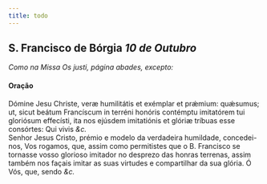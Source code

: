 ```yaml
---
title: todo
---
```

<h2 class="text-center">S. Francisco de Bórgia <em>10 de Outubro</em></h2>

<em>Como na Missa Os justi, página abades, excepto:</em>

<h4 class="text-center">Oração</h4>
<div class="container-fluid">
<div class="row">
<div class="dropcap text-justify">
Dómine Jesu Christe, veræ humilitátis et exémplar et prǽmium: quǽsumus; ut, sicut beátum Francíscum in terréni honóris contémptu imitatórem tui gloriósum effecísti, ita nos ejúsdem imitatiónis et glóriæ tríbuas esse consórtes: Qui vivis <em>&c.</em>
</div>
<div class="dropcap text-justify">
Senhor Jesus Cristo, prémio e modelo da verdadeira humildade, concedei-nos, Vos rogamos, que, assim como permitistes que o B. Francisco se tornasse vosso glorioso imitador no desprezo das honras terrenas, assim também nos façais imitar as suas virtudes e compartilhar da sua glória. Ó Vós, que, sendo <em>&c.</em>
</div>
</div>
</div>